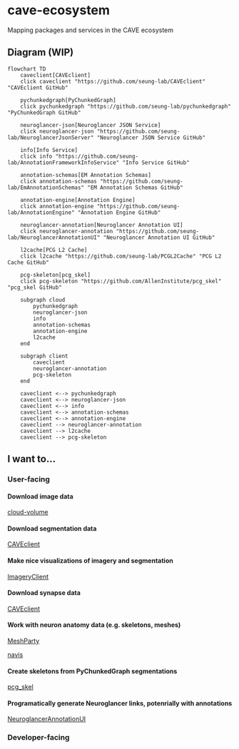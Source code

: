# cave-ecosystem

Mapping packages and services in the CAVE ecosystem

## Diagram (WIP)

```mermaid
flowchart TD
    caveclient[CAVEclient]
    click caveclient "https://github.com/seung-lab/CAVEclient" "CAVEclient GitHub"

    pychunkedgraph[PyChunkedGraph]
    click pychunkedgraph "https://github.com/seung-lab/pychunkedgraph" "PyChunkedGraph GitHub"

    neuroglancer-json[Neuroglancer JSON Service]
    click neuroglancer-json "https://github.com/seung-lab/NeuroglancerJsonServer" "Neuroglancer JSON Service GitHub"

    info[Info Service]
    click info "https://github.com/seung-lab/AnnotationFrameworkInfoService" "Info Service GitHub"

    annotation-schemas[EM Annotation Schemas]
    click annotation-schemas "https://github.com/seung-lab/EmAnnotationSchemas" "EM Annotation Schemas GitHub"

    annotation-engine[Annotation Engine]
    click annotation-engine "https://github.com/seung-lab/AnnotationEngine" "Annotation Engine GitHub"

    neuroglancer-annotation[Neuroglancer Annotation UI]
    click neuroglancer-annotation "https://github.com/seung-lab/NeuroglancerAnnotationUI" "Neuroglancer Annotation UI GitHub"

    l2cache[PCG L2 Cache]
    click l2cache "https://github.com/seung-lab/PCGL2Cache" "PCG L2 Cache GitHub"

    pcg-skeleton[pcg_skel]
    click pcg-skeleton "https://github.com/AllenInstitute/pcg_skel" "pcg_skel GitHub"

    subgraph cloud
        pychunkedgraph
        neuroglancer-json
        info
        annotation-schemas
        annotation-engine
        l2cache
    end

    subgraph client
        caveclient
        neuroglancer-annotation
        pcg-skeleton
    end

    caveclient <--> pychunkedgraph
    caveclient <--> neuroglancer-json
    caveclient <--> info
    caveclient <--> annotation-schemas
    caveclient <--> annotation-engine
    caveclient --> neuroglancer-annotation
    caveclient --> l2cache
    caveclient --> pcg-skeleton
```

## I want to...

### User-facing

#### Download image data

[cloud-volume][]

#### Download segmentation data

[CAVEclient][]

#### Make nice visualizations of imagery and segmentation

[ImageryClient][]

#### Download synapse data

[CAVEclient][]

#### Work with neuron anatomy data (e.g. skeletons, meshes)

[MeshParty][]

[navis][]

#### Create skeletons from PyChunkedGraph segmentations

[pcg_skel][]

#### Programatically generate Neuroglancer links, potenrially with annotations

[NeuroglancerAnnotationUI][]

### Developer-facing

<!-- Package manifest -->

[CAVEclient]: https://github.com/seung-lab/CAVEclient
[cloud-volume]: https://github.com/seung-lab/cloud-volume
[ImageryClient]: https://github.com/AllenInstitute/ImageryClient
[MeshParty]: https://github.com/sdorkenw/MeshParty
[pcg_skel]: https://github.com/AllenInstitute/pcg_skel
[NeuroglancerAnnotationUI]: https://github.com/seung-lab/NeuroglancerAnnotationUI
[navis]: https://github.com/navis-org/navis
